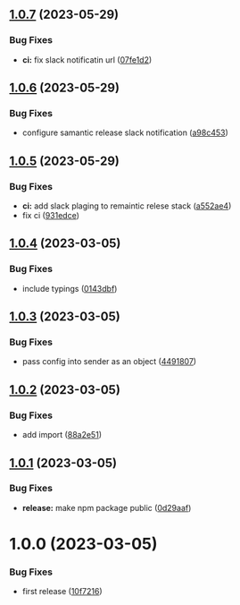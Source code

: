 ## [1.0.7](https://github.com/advertikon/package-slack-notification/compare/v1.0.6...v1.0.7) (2023-05-29)


### Bug Fixes

* **ci:** fix slack notificatin url ([07fe1d2](https://github.com/advertikon/package-slack-notification/commit/07fe1d25dd7d30b165bc14e399bae1a0d84188ff))

## [1.0.6](https://github.com/advertikon/package-slack-notification/compare/v1.0.5...v1.0.6) (2023-05-29)


### Bug Fixes

* configure samantic release slack notification ([a98c453](https://github.com/advertikon/package-slack-notification/commit/a98c453c3d8bdc7a3bd6cc6dfb4c72b8d961293f))

## [1.0.5](https://github.com/advertikon/package-slack-notification/compare/v1.0.4...v1.0.5) (2023-05-29)


### Bug Fixes

* **ci:** add slack plaging to remaintic relese stack ([a552ae4](https://github.com/advertikon/package-slack-notification/commit/a552ae48c1404d11ee91d25d5ec96ed2a619cba4))
* fix ci ([931edce](https://github.com/advertikon/package-slack-notification/commit/931edce37bba49e4397d5c53cc7a5680ae180373))

## [1.0.4](https://github.com/advertikon/package-slack-notification/compare/v1.0.3...v1.0.4) (2023-03-05)


### Bug Fixes

* include typings ([0143dbf](https://github.com/advertikon/package-slack-notification/commit/0143dbf3029e33ccafe100d2765a06e31ceca1b7))

## [1.0.3](https://github.com/advertikon/package-slack-notification/compare/v1.0.2...v1.0.3) (2023-03-05)


### Bug Fixes

* pass config into sender as an object ([4491807](https://github.com/advertikon/package-slack-notification/commit/44918077bf5833948c5b9af0c3f922016786a4bc))

## [1.0.2](https://github.com/advertikon/package-slack-notification/compare/v1.0.1...v1.0.2) (2023-03-05)


### Bug Fixes

* add import ([88a2e51](https://github.com/advertikon/package-slack-notification/commit/88a2e517b72d8d20f31d50d462cc82ce1a9c53ce))

## [1.0.1](https://github.com/advertikon/package-slack-notification/compare/v1.0.0...v1.0.1) (2023-03-05)


### Bug Fixes

* **release:** make npm package public ([0d29aaf](https://github.com/advertikon/package-slack-notification/commit/0d29aaf81c0c36b65e5679276b7d0c60ac19372f))

# 1.0.0 (2023-03-05)


### Bug Fixes

* first release ([10f7216](https://github.com/advertikon/package-slack-notification/commit/10f721653e8d736cf17297386ad593efa56f7778))
